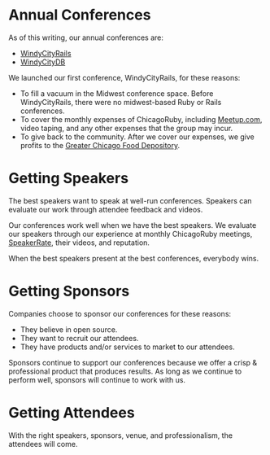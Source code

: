 Annual Conferences
==

As of this writing, our annual conferences are:

* [WindyCityRails](http://windycityrails.org)
* [WindyCityDB](http://windycitydb.org)

We launched our first conference, WindyCityRails, for these reasons:

* To fill a vacuum in the Midwest conference space. Before WindyCityRails, there were no midwest-based Ruby or Rails conferences.
* To cover the monthly expenses of ChicagoRuby, including [Meetup.com](http://meetup.com/chicagoruby), video taping, and any other expenses that the group may incur.
* To give back to the community. After we cover our expenses, we give profits to the [Greater Chicago Food Depository](http://chicagosfoodbank.org).


Getting Speakers
==
The best speakers want to speak at well-run conferences. Speakers can evaluate our work through attendee feedback and videos.

Our conferences work well when we have the best speakers. We evaluate our speakers through our experience at monthly ChicagoRuby meetings, [SpeakerRate](http://speakerrate.com/), their videos, and reputation.

When the best speakers present at the best conferences, everybody wins.

Getting Sponsors
==
Companies choose to sponsor our conferences for these reasons:

* They believe in open source.
* They want to recruit our attendees.
* They have products and/or services to market to our attendees.

Sponsors continue to support our conferences because we offer a crisp & professional product that produces results. As long as we continue to perform well, sponsors will continue to work with us.

Getting Attendees
==
With the right speakers, sponsors, venue, and professionalism, the attendees will come.
